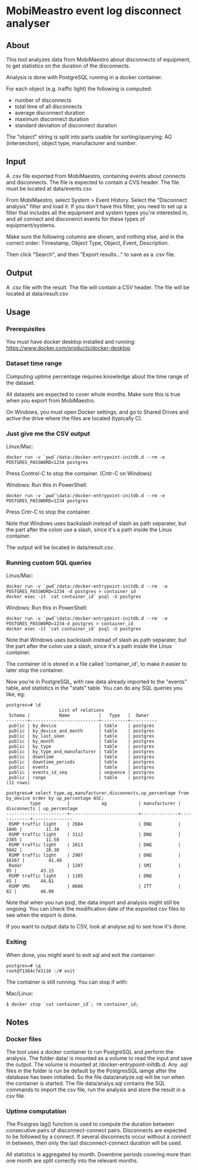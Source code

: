 # MobiMeastro event log disconnect analyser

## About
This tool analyzes data from MobiMaestro about disconnects of equipment,
to get statistics on the duration of the disconnects.

Analysis is done with PostgreSQL running in a docker container.

For each object (e.g. traffic light) the following is computed:

- number of disconnects
- total time of all disconnects
- average disconnect duration
- maximum disconnect duration
- standard deviation of disconnect duration

The "object" string is split into parts usable for sorting/querying:
AG (intersection), object type, manufacturer and number.

## Input
A .csv file exported from MobiMaestro, containing events about connects and disconnects.
The file is expected to contain a CVS header.
The file must be located at data/events.csv

From MobiMaestro, select System > Event History. Select the "Disconnect analysis" filter and load it. If you don't have this filter, you need to set up a filter that includes all the equipment and system types you're interested in, and all connect and disconenct events for these types of equipment/systems.

Make sure the following columns are shown, and nothing else, and in the correct order:
Timestamp, Object Type, Object,  Event, Description.

Then click "Search", and then "Export results..." to save as a .csv file.

## Output
A .csv file with the result.
The file will contain a CSV header.
The file will be located at data/result.csv

## Usage

### Prerequisites
You must have docker desktop installed and running:
https://www.docker.com/products/docker-desktop

### Dataset time range
Computing uptime percentage requires knowledge about the time range of the dataset.

All datasets are expected to cover whole months. Make sure this is true when you export from MobiMaestro.

On Windows, you must open Docker settings, and go to Shared Drives and active the drive where the
files are located (typically C).

### Just give me the CSV output

Linux/Mac:
```
docker run -v `pwd`/data:/docker-entrypoint-initdb.d --rm -e POSTGRES_PASSWORD=1234 postgres
```
Press Control-C to stop the container. (Cntr-C on Windows)


Windows:
Run this in PowerShell:
```
docker run -v `pwd`\data:/docker-entrypoint-initdb.d --rm -e POSTGRES_PASSWORD=1234 postgres
```
Press Cntr-C to stop the container.

Note that Windows uses backslash instead of slash as path separater, but the part after the colon use a slash, since it's a path inside the Linux container.


The output will be located in data/result.csv.

### Running custom SQL queries
Linux/Mac:
```
docker run -v `pwd`/data:/docker-entrypoint-initdb.d --rm  -e POSTGRES_PASSWORD=1234 -d postgres > container_id
docker exec -it `cat container_id` psql -U postgres
```

Windows:
Run this in PowerShell:
```
docker run -v `pwd`\data:/docker-entrypoint-initdb.d --rm  -e POSTGRES_PASSWORD=1234-d postgres > container_id
docker exec -it `cat container_id` psql -U postgres
```

Note that Windows uses backslash instead of slash as path separater, but the part after the colon use a slash, since it's a path inside the Linux container.

The container id is stored in a file called 'container_id', to make it easier to later stop the container.

Now you're in PostgreSQL, with raw data already imported to the "events" table, and statistics in the "stats" table. You can do any SQL queries you like, eg:

```
postgres=# \d
                    List of relations
 Schema |           Name           |   Type   |  Owner   
--------+--------------------------+----------+----------
 public | by_device                | table    | postgres
 public | by_device_and_month      | table    | postgres
 public | by_last_seen             | table    | postgres
 public | by_month                 | table    | postgres
 public | by_type                  | table    | postgres
 public | by_type_and_manufacturer | table    | postgres
 public | downtime                 | table    | postgres
 public | downtime_periods         | table    | postgres
 public | events                   | table    | postgres
 public | events_id_seq            | sequence | postgres
 public | range                    | table    | postgres
(11 rows)

postgres=# select type,ag,manufacturer,disconnects,up_percentage from by_device order by up_percentage ASC;
         type          |            ag            | manufacturer | disconnects | up_percentage 
-----------------------+--------------------------+--------------+-------------+---------------
 RSMP traffic light    | 2604                     | DNQ          |        1846 |         11.34
 RSMP traffic light    | 3112                     | DNQ          |        2385 |         11.58
 RSMP traffic light    | 2613                     | DNQ          |        5042 |         28.30
 RSMP traffic light    | 2907                     | DNQ          |       16167 |         41.48
 Radar                 | 1207                     | SMI          |          95 |         43.15
 RSMP traffic light    | 1105                     | DNQ          |          45 |         44.81
 RSMP VMS              | 0606                     | ITT          |          82 |         46.00
```

Note that when you run psql, the data import and analysis might still be ongoing. You can check the modification date of the exported csv files to see when the export is done.

If you want to output data to CSV, look at analyse.sql to see how it's done.

### Exiting
When done, you might want to exit sql and exit the container:

```
postgres=# \q
root@71364c7e3116 :/# exit
```

The container is still running. You can stop if with: 

Mac/Linux:
```
$ docker stop `cat container_id`; rm container_id;
```

## Notes

### Docker files
The tool uses a docker container to run PostgreSQL and perform the analysis. 
The folder data/ is mounted as a volume to read the input and save the output.
The volume is mounted at /docker-entrypoint-initdb.d. Any .sql files in the folder is run be default by the PostgresSQL iamge after the database has been initialied. So the file data/analyze.sql will be run when the container is started.
The file data/analys.sql contains the SQL commands to import the csv file, run the analysis and store the result in a csv file.

### Uptime computation
The Postgres lag() function is used to compute the duration between consecutive pairs of disconnect-connect pairs.
Disconnects are expected to be followed by a connect. If several disconnects occur without a connect in between, then only the last disconnect-connect duration will be used.

All statistics is aggregated by month. Downtime periods covering more than one month are split correctly into the relevant months.


